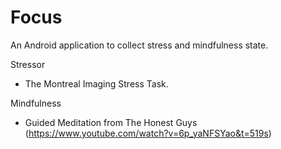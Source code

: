 # Focus  
An Android application to collect stress and mindfulness state.   
  
Stressor 
- The Montreal Imaging Stress Task.  

Mindfulness 
- Guided Meditation from The Honest Guys (https://www.youtube.com/watch?v=6p_yaNFSYao&t=519s)

